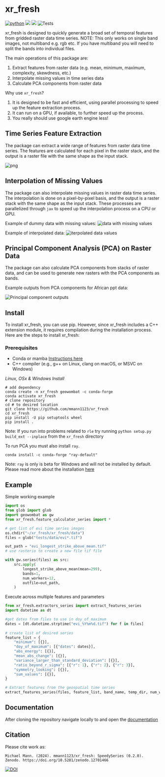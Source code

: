 # xr_fresh
[![python](https://img.shields.io/badge/Python-3.8%20%7C%203.9%20%7C%203.10%20%7C%203.11-3776AB.svg?style=flat&logo=python&logoColor=white)](https://www.python.org)
[![](https://img.shields.io/github/v/release/mmann1123/xr_fresh?display_name=tag)](https://github.com/mmann1123/xr_fresh/releases)
[![](https://img.shields.io/badge/License-MIT-black.svg)](https://github.com/jgrss/geowombat/blob/main/LICENSE.txt)
![Tests](https://github.com/mmann1123/xr_fresh/actions/workflows/python-tests.yml/badge.svg?branch=master)

<!-- 
[![](https://github.com/mmann1123/xr_fresh/actions/workflows/python-tests.yml/badge.svg)](https://github.com/mmann1123/xr_fresh/actions/workflows/python-tests.yml)

-->

xr_fresh is designed to quickly generate a broad set of temporal features from gridded raster data time series. NOTE: This only works on single band images, not multiband e.g. rgb etc. If you have multiband you will need to split the bands into individual files.

The main operations of this package are:

1) Extract features from raster data (e.g. mean, minimum, maximum, complexity, skewdness, etc.)
2) Interpolate missing values in time series data
3) Calculate PCA components from raster data

Why use `xr_fresh`?

1) It is designed to be fast and efficient, using parallel processing to speed up the feature extraction process.
2) It can run on a GPU, if available, to further speed up the process.
3) You really should use google earth engine less!


## Time Series Feature Extraction

The package can extract a wide range of features from raster data time series. The features are calculated for each pixel in the raster stack, and the output is a raster file with the same shape as the input stack.  

![png](examples/output_8_0.png)

## Interpolation of Missing Values

The package can also interpolate missing values in raster data time series. The interpolation is done on a pixel-by-pixel basis, and the output is a raster stack with the same shape as the input stack. These processes are parallelized through `jax` to speed up the interpolation process on a CPU or GPU.

Example of dummy data with missing values:
![data with missing values](examples/missing_data.png)

Example of interpolated data:
![iterpolated data values](examples/interpolated.png)

## Principal Component Analysis (PCA) on Raster Data

The package can also calculate PCA components from stacks of raster data, and can be used to generate new rasters with the PCA components as bands.

Example outputs from PCA components for African ppt data:

![Principal component outputs](examples/pcas.png)

## Install

To install xr_fresh, you can use pip. However, since xr_fresh includes a C++ extension module, it requires compilation during the installation process. Here are the steps to install xr_fresh:

### Prerequisites

- Conda or mamba [Instructions here](https://docs.conda.io/projects/conda/en/latest/user-guide/install/index.html)
- C++ compiler (e.g., g++ on Linux, clang on macOS, or MSVC on Windows)

*Linux, OSx & Windows Install*

```
# add dependency
conda create -n xr_fresh geowombat -c conda-forge
conda activate xr_fresh
# clone repository
cd # to desired location
git clone https://github.com/mmann1123/xr_fresh
cd xr_fresh
pip install -U pip setuptools wheel
pip install . 
```  
Note: If you run into problems related to `rle` try running `python setup.py build_ext --inplace` from the `xr_fresh` directory

To run PCA you must also install `ray`.  

```
conda install -c conda-forge "ray-default"
```
Note: `ray` is only is beta for Windows and will not be installed by default. Please read more about the installation [here](https://docs.ray.io/en/latest/ray-overview/installation.html)

## Example

Simple working example

``` python
import os
from glob import glob
import geowombat as gw
from xr_fresh.feature_calculator_series import *

# get list of evi time series images
os.chdir("~/xr_fresh/xr_fresh/data")
files = glob("tests/data/evi*.tif")

out_path = "evi_longest_strike_above_mean.tif"
# use rasterio to create a new file tif file

with gw.series(files) as src:
    src.apply(
        longest_strike_above_mean(mean=299),
        bands=1,
        num_workers=12,
        outfile=out_path,
    )
```

Execute across multiple features and parameters

``` python
from xr_fresh.extractors_series import extract_features_series
import datetime as dt

#get dates from files to use in doy_of_maximum
dates = [dt.datetime.strptime("evi_%Y%m%d.tif") for f in files]
 
# create list of desired series
feature_list = {
    "minimum": [{}],
    "doy_of_maximum": [{"dates": dates}],
    "abs_energy": [{}],
    "mean_abs_change": [{}],
    "variance_larger_than_standard_deviation": [{}],
    "ratio_beyond_r_sigma": [{"r": 1}, {"r": 2}, {"r": 3}],
    "symmetry_looking": [{}],
    "sum_values": [{}],
}

# Extract features from the geospatial time series
extract_features_series(files, feature_list, band_name, temp_dir, num_workers=12, nodata=-9999)
```
 
## Documentation

After cloning the repository navigate locally to and open the [documentation](mmann1123.github.io/xr_fresh/)

 
## Citation

Please cite work as:
```
Michael Mann. (2024). mmann1123/xr_fresh: SpeedySeries (0.2.0). Zenodo. https://doi.org/10.5281/zenodo.12701466
```
[![DOI](https://zenodo.org/badge/246113186.svg)](https://zenodo.org/doi/10.5281/zenodo.12519006)
